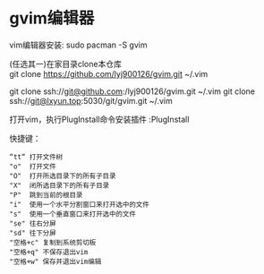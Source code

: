 # gvim编辑器

vim编辑器安装: 
sudo pacman -S gvim

(任选其一)在家目录clone本仓库  
git clone https://github.com/lyj900126/gvim.git ~/.vim

git clone ssh://git@github.com:/lyj900126/gvim.git ~/.vim
git clone ssh://git@lxyun.top:5030/git/gvim.git ~/.vim


打开vim，执行PlugInstall命令安装插件
:PlugInstall

快捷键：
```
“tt“ 打开文件树
"o"  打开文件
"O"  打开所选目录下的所有子目录
"X"  闭所选目录下的所有子目录
"P"  跳到当前的根目录
"i"  使用一个水平分割窗口来打开选中的文件
"s"  使用一个垂直窗口来打开选中的文件
"se" 往右分屏
"sd" 往下分屏
"空格+c" 复制到系统剪切板
"空格+q" 不保存退出vim
"空格+w" 保存并退出vim编辑
```
